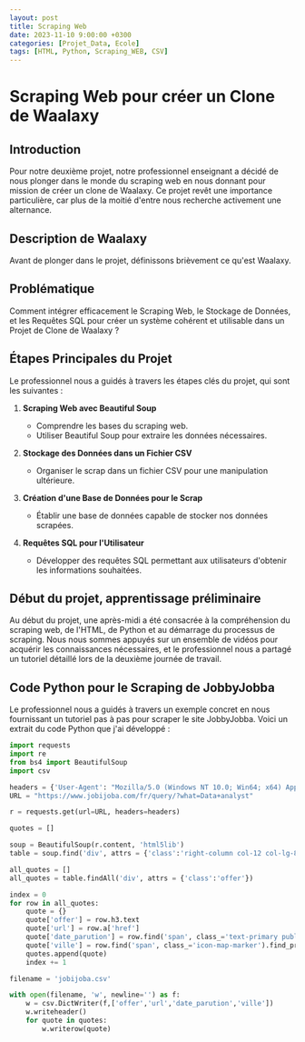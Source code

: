 ```yaml
---
layout: post
title: Scraping Web
date: 2023-11-10 9:00:00 +0300
categories: [Projet_Data, Ecole]
tags: [HTML, Python, Scraping_WEB, CSV]
---
```


# Scraping Web pour créer un Clone de Waalaxy

## Introduction

Pour notre deuxième projet, notre professionnel enseignant a décidé de nous plonger dans le monde du scraping web en nous donnant pour mission de créer un clone de Waalaxy. Ce projet revêt une importance particulière, car plus de la moitié d'entre nous recherche activement une alternance.

## Description de Waalaxy

Avant de plonger dans le projet, définissons brièvement ce qu'est Waalaxy.

## Problématique 

Comment intégrer efficacement le Scraping Web, le Stockage de Données, et les Requêtes SQL pour créer un système cohérent et utilisable dans un Projet de Clone de Waalaxy ?

## Étapes Principales du Projet

Le professionnel nous a guidés à travers les étapes clés du projet, qui sont les suivantes :

1. **Scraping Web avec Beautiful Soup**
   - Comprendre les bases du scraping web.
   - Utiliser Beautiful Soup pour extraire les données nécessaires.

2. **Stockage des Données dans un Fichier CSV**
   - Organiser le scrap dans un fichier CSV pour une manipulation ultérieure.

3. **Création d'une Base de Données pour le Scrap**
   - Établir une base de données capable de stocker nos données scrapées.

4. **Requêtes SQL pour l'Utilisateur**
   - Développer des requêtes SQL permettant aux utilisateurs d'obtenir les informations souhaitées.

## Début du projet, apprentissage préliminaire

Au début du projet, une après-midi a été consacrée à la compréhension du scraping web, de l'HTML, de Python et au démarrage du processus de scraping. Nous nous sommes appuyés sur un ensemble de vidéos pour acquérir les connaissances nécessaires, et le professionnel nous a partagé un tutoriel détaillé lors de la deuxième journée de travail.

## Code Python pour le Scraping de JobbyJobba

Le professionnel nous a guidés à travers un exemple concret en nous fournissant un tutoriel pas à pas pour scraper le site JobbyJobba. Voici un extrait du code Python que j'ai développé :

```python
import requests
import re
from bs4 import BeautifulSoup
import csv

headers = {'User-Agent': "Mozilla/5.0 (Windows NT 10.0; Win64; x64) AppleWebKit/537.36 (KHTML, like Gecko) Chrome/42.0.2311.135 Safari/537.36 Edge/12.246"}
URL = "https://www.jobijoba.com/fr/query/?what=Data+analyst"

r = requests.get(url=URL, headers=headers)

quotes = []

soup = BeautifulSoup(r.content, 'html5lib')
table = soup.find('div', attrs = {'class':'right-column col-12 col-lg-8'})

all_quotes = []
all_quotes = table.findAll('div', attrs = {'class':'offer'})

index = 0
for row in all_quotes:
    quote = {}
    quote['offer'] = row.h3.text
    quote['url'] = row.a['href']
    quote['date_parution'] = row.find('span', class_='text-primary publication_date').get_text(strip=True)
    quote['ville'] = row.find('span', class_='icon-map-marker').find_previous('span', class_='feature').get_text(strip=True) if row.find('span', class_='icon-map-marker') else "pas-de-donnée"
    quotes.append(quote)
    index += 1

filename = 'jobijoba.csv'

with open(filename, 'w', newline='') as f:
    w = csv.DictWriter(f,['offer','url','date_parution','ville'])
    w.writeheader()
    for quote in quotes:
        w.writerow(quote)
```